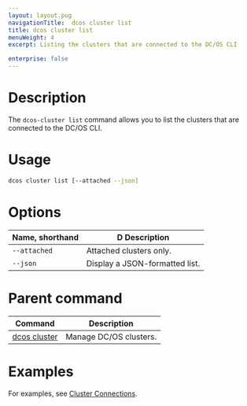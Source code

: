 ```yaml
---
layout: layout.pug
navigationTitle:  dcos cluster list
title: dcos cluster list
menuWeight: 4
excerpt: Listing the clusters that are connected to the DC/OS CLI

enterprise: false
---
```


# Description
The `dcos-cluster list` command allows you to list the clusters that are connected to the DC/OS CLI.

# Usage

```bash
dcos cluster list [--attached --json]
```

# Options

| Name, shorthand | D Description |
|---------|-------------|
| `--attached`   | Attached clusters only. |
| `--json`   |  Display a JSON-formatted list. |


# Parent command

| Command | Description |
|---------|-------------|
| [dcos cluster](/mesosphere/dcos/1.11/cli/command-reference/dcos-cluster/) | Manage DC/OS clusters. |

# Examples
For examples, see [Cluster Connections](/mesosphere/dcos/1.11/administering-clusters/multiple-clusters/cluster-connections/).
